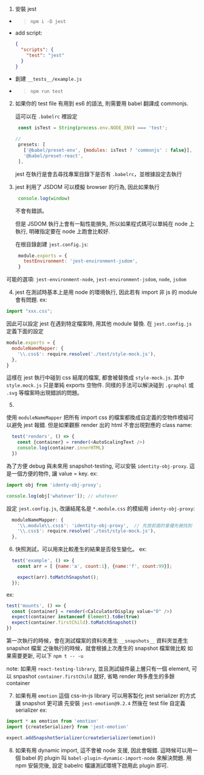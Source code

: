 1. 安裝 jest
- > `npm i -D jest`
- add script:
   ```json
   {
     "scripts": {
       "test": "jest"
     }
   }
   ```
- 創建 `__tests__/example.js`
- > `npm run test`


2. 如果你的 test file 有用到 es6 的語法,
   則需要用 babel 翻譯成 commonjs.

   這可以在 `.babelrc` 裡設定
   ```js
    const isTest = String(process.env.NODE_ENV) === 'test';

   //
    presets: [
      ['@babel/preset-env', {modules: isTest ? 'commonjs' : false}],
      '@babel/preset-react',
    ],
   ```

   jest 在執行是會去尋找專案目錄下是否有 `.babelrc`，並根據設定去執行


3. jest 利用了 JSDOM 可以模擬 browser 的行為,
   因此如果執行
   ```js
    console.log(window)
   ```
   不會有錯誤。

   但是 JSDOM 執行上會有一點性能損失,
   所以如果程式碼可以單純在 node 上執行,
   明確指定要在 node 上跑會比較好.

   在根目錄創建 `jest.config.js`:
   ```js
    module.exports = {
      testEnvironment: 'jest-environment-jsdom',
    }
   ```
可能的選項: `jest-environment-node`, `jest-environment-jsdom`, `node`, `jsdom`

4. jest 在測試時基本上是用 node 的環境執行,
因此若有 import 非 js 的 module 會有問題.
ex:
```js
import "xxx.css";
```

因此可以設定 jest 在遇到特定檔案時, 用其他 module 替換.
在 `jest.config.js` 定義下面的設定
```js
module.exports = {
  moduleNameMapper: {
    '\\.css$': require.resolve('./test/style-mock.js'),
  },
}
```
這樣在 jest 執行中碰到 css 結尾的檔案, 都會被替換成 `style-mock.js`.
其中 `style.mock.js` 只是單純 exports 空物件.
同樣的手法可以解決碰到 `.graphql` 或 `.svg` 等檔案時出現錯誤的問題。


5.
使用 `moduleNameMapper` 把所有 import css 的檔案都換成自定義的空物件模組可以避免 jest 報錯.
但是如果觀察 render 出的 html 不會出現對應的 class name:
```js
  test('renders', () => {
    const {container} = render(<AutoScalingText />)
    console.log(container.innerHTML)
  })
```
為了方便 debug 與未來用 snapshot-testing,
可以安裝 `identity-obj-proxy`.
這是一個方便的物件, 讓 value = key.
ex:
```js
import obj from 'identy-obj-proxy';

console.log(obj['whatever']); // whatever
```
設定 `jest.config.js`, 改讓結尾名是 `*.module.css` 的模組用 `identy-obj-proxy`:
```js
  moduleNameMapper: {
    '\\.module\\.css$': 'identity-obj-proxy',  // 先放前面的會優先被找到
    '\\.css$': require.resolve('./test/style-mock.js'),
  },
```

6. 快照測試，可以用來比較產生的結果是否發生變化。
ex:
```js
  test('example', () => {
    const arr = [ {name:'a', count:1}, {name:'f', count:99}];

    expect(arr).toMatchSnapshot();
  });
```
ex:
```js
test('mounts', () => {
  const {container} = render(<CalculatorDisplay value="0" />)
  expect(container instanceof Element).toBe(true)
  expect(container.firstChild).toMatchSnapshot()
})
```
第一次執行的時候，會在測試檔案的資料夾產生 `__snapshots__` 資料夾並產生 snapshot 檔案
之後執行的時候，就會根據上次產生的 snapshot 檔案做比較
如果需要更新, 可以下 `npm t -- -u`

note: 如果用 `react-testing-library`,  並且測試組件最上層只有一個 element,
可以 snpashot `container.firstChild` 就好,
省略 render 時多產生的多餘 container

7. 如果有用 `emotion` 這個 css-in-js library
可以用客製化 jest serializer 的方式讓 snapshot 更可讀
先安裝 `jest-emotion@9.2.4`
然後在 test file 自定義 serializer
ex:
```js
import * as emotion from 'emotion'
import {createSerializer} from 'jest-emotion'

expect.addSnapshotSerializer(createSerializer(emotion))
```

8. 如果有用 dynamic import, 這不會被 node 支援, 因此會報錯.
這時候可以用一個 babel 的 plugin 叫 `babel-plugin-dynamic-import-node` 來解決問題.
用 npm 安裝完後, 設定 babelrc 檔讓測試環境下啟用此 plugin 即可.